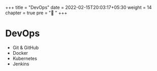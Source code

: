 +++
title = "DevOps"
date =  2022-02-15T20:03:17+05:30
weight = 14
chapter = true
pre = "🚀 "
+++

# DevOps

- Git & GitHub
- Docker
- Kubernetes
- Jenkins
